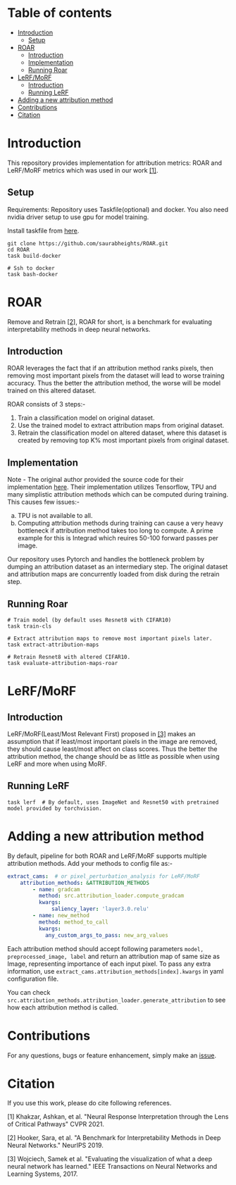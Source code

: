 # Table of contents

- [Introduction](#introduction)
  * [Setup](#setup)
- [ROAR](#roar)
  * [Introduction](#introduction-1)
  * [Implementation](#implementation)
  * [Running Roar](#running-roar)
- [LeRF/MoRF](#lerf-morf)
  * [Introduction](#introduction-2)
  * [Running LeRF](#running-lerf)
- [Adding a new attribution method](#adding-a-new-attribution-method)
- [Contributions](#contributions)
- [Citation](#citation)
  

# Introduction

This repository provides implementation for attribution metrics: ROAR and LeRF/MoRF metrics which was used in our work [[1]](#1).

## Setup

Requirements: Repository uses Taskfile(optional) and docker. You also need nvidia driver setup to use gpu for model training.

Install taskfile from [here](#https://taskfile.dev/#/installation). 

```shell
git clone https://github.com/saurabheights/ROAR.git
cd ROAR
task build-docker

# Ssh to docker
task bash-docker
```
    
# ROAR
Remove and Retrain [[2]](#2), ROAR for short, is a benchmark for evaluating interpretability methods in deep neural networks.


## Introduction

ROAR leverages the fact that if an attribution method ranks pixels, then removing most important pixels from the dataset will lead
to worse training accuracy. Thus the better the attribution method, the worse will be model trained on this altered dataset.

ROAR consists of 3 steps:-

1. Train a classification model on original dataset.
2. Use the trained model to extract attribution maps from original dataset.
3. Retrain the classification model on altered dataset, where this dataset is created by removing top K% most important pixels from original dataset.

## Implementation

Note - The original author provided the source code for their implementation [here](https://github.com/google-research/google-research/tree/master/interpretability_benchmark).
Their implementation utilizes Tensorflow, TPU and many simplistic attribution methods which can be computed during training. This causes few issues:-

<ol type="a">
  <li>TPU is not available to all.</li>
  <li>Computing attribution methods during training can cause a very heavy bottleneck if attribution method takes too long to compute. A prime example for this is Integrad which reuires 50-100 forward passes per image.</li>
</ol>

Our repository uses Pytorch and handles the bottleneck problem by dumping an attribution dataset as an intermediary step. 
The original dataset and attribution maps are concurrently loaded from disk during the retrain step. 

## Running Roar

```shell
# Train model (by default uses Resnet8 with CIFAR10)
task train-cls

# Extract attribution maps to remove most important pixels later.
task extract-attribution-maps

# Retrain Resnet8 with altered CIFAR10.
task evaluate-attribution-maps-roar
```

# LeRF/MoRF

## Introduction

LeRF/MoRF(Least/Most Relevant First) proposed in [[3]](#3) makes an assumption that if least/most important pixels in 
the image are removed, they should cause least/most affect on class scores. Thus the better the attribution method, the 
change should be as little as possible when using LeRF and more when using MoRF.

## Running LeRF

```shell
task lerf  # By default, uses ImageNet and Resnet50 with pretrained model provided by torchvision.
```

# Adding a new attribution method

By default, pipeline for both ROAR and LeRF/MoRF supports multiple attribution methods. Add your methods to config file as:- 

```yaml
extract_cams:  # or pixel_perturbation_analysis for LeRF/MoRF
    attribution_methods: &ATTRIBUTION_METHODS
        - name: gradcam
          method: src.attribution_loader.compute_gradcam
          kwargs:
              saliency_layer: 'layer3.0.relu'
        - name: new_method
          method: method_to_call
          kwargs:
            any_custom_args_to_pass: new_arg_values 
```

Each attribution method should accept following parameters `model, preprocessed_image, label` and 
return an attribution map of same size as Image, representing importance of each input pixel. To pass 
any extra information, use `extract_cams.attribution_methods[index].kwargs` in yaml configuration file.

You can check `src.attribution_methods.attribution_loader.generate_attribution` to see how each attribution method is called.

# Contributions

For any questions, bugs or feature enhancement, simply make an [issue](https://github.com/saurabheights/ROAR/issues).

# Citation

If you use this work, please do cite following references.

<a id="1">[1]</a> Khakzar, Ashkan, et al. "Neural Response Interpretation through the Lens of Critical Pathways" CVPR 2021.

<a id="2">[2]</a> Hooker, Sara, et al. "A Benchmark for Interpretability Methods in Deep Neural Networks." NeurIPS 2019.

<a id="3">[3]</a> Wojciech, Samek et al. "Evaluating the visualization of what a deep neural network has learned." IEEE Transactions on Neural Networks and Learning Systems, 2017.
